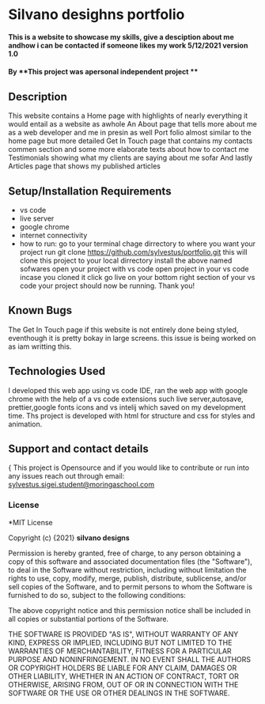 # Silvano desighns portfolio

#### This is a website to showcase my skills, give a desciption about me andhow i can be contacted if someone likes my work 5/12/2021 version 1.0

#### By **This project was apersonal independent project **

## Description

This website contains a Home page with highlights of nearly everything it would entail as a website as awhole
An About page that tells more about me as a web developer and me in presin as well
Port folio almost similar to the home page but more detailed
Get In Touch page that contains my contacts commen section and some more elaborate texts about how to contact me
Testimonials showing what my clients are saying about me sofar
And lastly Articles page that shows my published articles

## Setup/Installation Requirements

- vs code
- live server
- google chrome
- internet connectivity
- how to run:
  go to your terminal chage dirrectory to where you want your project
  run git clone https://github.com/sylvestus/portfolio.git
  this will clone this project to your local dirrectory
  install the above named sofwares
  open your project with vs code
  open project in your vs code incase you cloned it
  click go live on your bottom right section of your vs code
  your project should now be running. Thank you!

## Known Bugs

The Get In Touch page if this website is not entirely done being styled, eventhough it is pretty bokay in large screens. this issue is being worked on as iam writting this.

## Technologies Used

I developed this web app using vs code IDE, ran the web app with google chrome with the help of a vs code extensions such live server,autosave, prettier,google fonts icons and vs intelij
which saved on my development time. Ths project is developed with html for structure and css for styles and animation.

## Support and contact details

{ This project is Opensource and if you would like to contribute  or run into any issues
reach out through
email: sylvestus.sigei.student@moringaschool.com 
    

### License

*MIT License

Copyright (c) {2021} **silvano designs**

Permission is hereby granted, free of charge, to any person obtaining a copy
of this software and associated documentation files (the "Software"), to deal
in the Software without restriction, including without limitation the rights
to use, copy, modify, merge, publish, distribute, sublicense, and/or sell
copies of the Software, and to permit persons to whom the Software is
furnished to do so, subject to the following conditions:

The above copyright notice and this permission notice shall be included in all
copies or substantial portions of the Software.

THE SOFTWARE IS PROVIDED "AS IS", WITHOUT WARRANTY OF ANY KIND, EXPRESS OR
IMPLIED, INCLUDING BUT NOT LIMITED TO THE WARRANTIES OF MERCHANTABILITY,
FITNESS FOR A PARTICULAR PURPOSE AND NONINFRINGEMENT. IN NO EVENT SHALL THE
AUTHORS OR COPYRIGHT HOLDERS BE LIABLE FOR ANY CLAIM, DAMAGES OR OTHER
LIABILITY, WHETHER IN AN ACTION OF CONTRACT, TORT OR OTHERWISE, ARISING FROM,
OUT OF OR IN CONNECTION WITH THE SOFTWARE OR THE USE OR OTHER DEALINGS IN THE
SOFTWARE.
